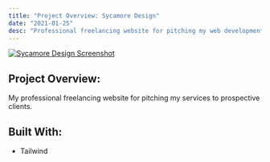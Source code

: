 ```yaml
---
title: "Project Overview: Sycamore Design"
date: "2021-01-25"
desc: "Professional freelancing website for pitching my web development services to prospective clients."
---
```


<div>
  <a href="https://www.sycamore.design" target="_blank">
    <Image
      src="../images/sd-desktop.png"
      height={355}
      width={640}
      alt="Sycamore Design Screenshot"
    />
  </a>
</div>

## Project Overview:

My professional freelancing website for pitching my services to prospective clients.

## Built With:

* Tailwind